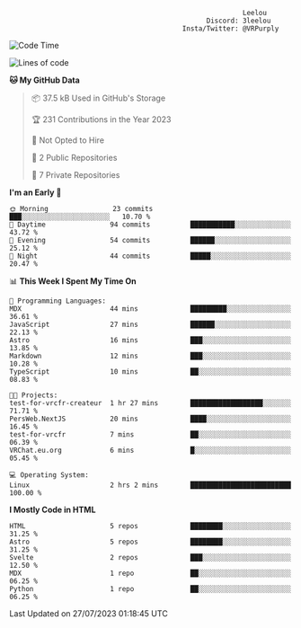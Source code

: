 ```text
                                                          Leelou
                                                 Discord: 3leelou
                                           Insta/Twitter: @VRPurply
```

<!--START_SECTION:waka-->
![Code Time](http://img.shields.io/badge/Code%20Time-6%20hrs%2059%20mins-blue)

![Lines of code](https://img.shields.io/badge/From%20Hello%20World%20I%27ve%20Written-68.6%20thousand%20lines%20of%20code-blue)

**🐱 My GitHub Data** 

> 📦 37.5 kB Used in GitHub's Storage 
 > 
> 🏆 231 Contributions in the Year 2023
 > 
> 🚫 Not Opted to Hire
 > 
> 📜 2 Public Repositories 
 > 
> 🔑 7 Private Repositories 
 > 
**I'm an Early 🐤** 

```text
🌞 Morning                23 commits          ███░░░░░░░░░░░░░░░░░░░░░░   10.70 % 
🌆 Daytime                94 commits          ███████████░░░░░░░░░░░░░░   43.72 % 
🌃 Evening                54 commits          ██████░░░░░░░░░░░░░░░░░░░   25.12 % 
🌙 Night                  44 commits          █████░░░░░░░░░░░░░░░░░░░░   20.47 % 
```


📊 **This Week I Spent My Time On** 

```text
💬 Programming Languages: 
MDX                      44 mins             █████████░░░░░░░░░░░░░░░░   36.61 % 
JavaScript               27 mins             ██████░░░░░░░░░░░░░░░░░░░   22.13 % 
Astro                    16 mins             ███░░░░░░░░░░░░░░░░░░░░░░   13.85 % 
Markdown                 12 mins             ███░░░░░░░░░░░░░░░░░░░░░░   10.28 % 
TypeScript               10 mins             ██░░░░░░░░░░░░░░░░░░░░░░░   08.83 % 

🐱‍💻 Projects: 
test-for-vrcfr-createur  1 hr 27 mins        ██████████████████░░░░░░░   71.71 % 
PersWeb.NextJS           20 mins             ████░░░░░░░░░░░░░░░░░░░░░   16.45 % 
test-for-vrcfr           7 mins              ██░░░░░░░░░░░░░░░░░░░░░░░   06.39 % 
VRChat.eu.org            6 mins              █░░░░░░░░░░░░░░░░░░░░░░░░   05.45 % 

💻 Operating System: 
Linux                    2 hrs 2 mins        █████████████████████████   100.00 % 
```

**I Mostly Code in HTML** 

```text
HTML                     5 repos             ████████░░░░░░░░░░░░░░░░░   31.25 % 
Astro                    5 repos             ████████░░░░░░░░░░░░░░░░░   31.25 % 
Svelte                   2 repos             ███░░░░░░░░░░░░░░░░░░░░░░   12.50 % 
MDX                      1 repo              ██░░░░░░░░░░░░░░░░░░░░░░░   06.25 % 
Python                   1 repo              ██░░░░░░░░░░░░░░░░░░░░░░░   06.25 % 
```




 Last Updated on 27/07/2023 01:18:45 UTC
<!--END_SECTION:waka-->
